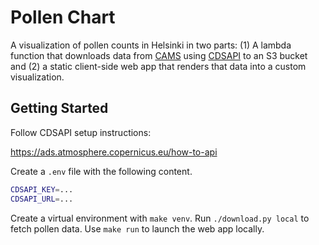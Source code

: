 Pollen Chart
============

A visualization of pollen counts in Helsinki in two parts: (1) A lambda
function that downloads data from [CAMS][] using [CDSAPI][] to an S3
bucket and (2) a static client-side web app that renders that data into
a custom visualization.

[CAMS]: https://ads.atmosphere.copernicus.eu/datasets/cams-europe-air-quality-forecasts
[CDSAPI]: https://ads.atmosphere.copernicus.eu/how-to-api

## Getting Started

Follow CDSAPI setup instructions:

https://ads.atmosphere.copernicus.eu/how-to-api

Create a `.env` file with the following content.

```bash
CDSAPI_KEY=...
CDSAPI_URL=...
```

Create a virtual environment with `make venv`. Run `./download.py local`
to fetch pollen data. Use `make run` to launch the web app locally.
